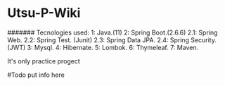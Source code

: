 ﻿# Utsu-P-Wiki


####### Tecnologies used: 
1: Java.(11)
2: Spring Boot.(2.6.6)
2.1: Spring Web.
2.2: Spring Test. (Junit)
2.3: Spring Data JPA.
2.4: Spring Security.(JWT)
3: Mysql.
4: Hibernate.
5: Lombok.
6: Thymeleaf.
7: Maven.

It's only practice progect

#Todo put info here
